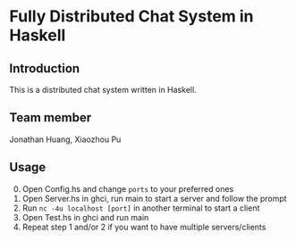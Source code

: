 # Fully Distributed Chat System in Haskell

## Introduction
This is a distributed chat system written in Haskell.


## Team member
Jonathan Huang, Xiaozhou Pu


## Usage
0. Open Config.hs and change `ports` to your preferred ones
1. Open Server.hs in ghci, run main to start a server and follow the prompt
2. Run `nc -4u localhost [port]` in another terminal to start a client
3. Open Test.hs in ghci and run main
4. Repeat step 1 and/or 2 if you want to have multiple servers/clients
